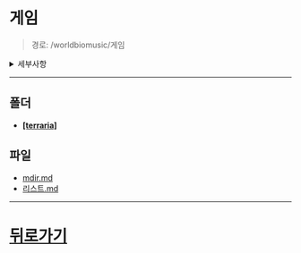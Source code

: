 # 게임
> 경로: /worldbiomusic/게임
<details>
<summary>세부사항</summary>

- 폴더: 1
- 파일: 2
</details>

---


## 폴더
- **[[terraria]](./terraria/mdir.md)**

## 파일
- [mdir.md](./mdir.md)
- [리스트.md](./리스트.md)
---
# [뒤로가기](../mdir.md)
